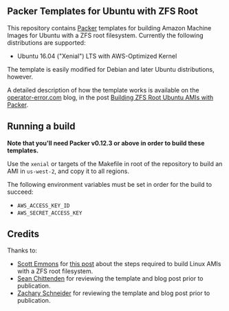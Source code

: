 ## Packer Templates for Ubuntu with ZFS Root

This repository contains [Packer][packerio] templates for building Amazon Machine Images for Ubuntu with a ZFS root filesystem. Currently the following distributions are supported:

- Ubuntu 16.04 ("Xenial") LTS with AWS-Optimized Kernel

The template is easily modified for Debian and later Ubuntu distributions, however.

A detailed description of how the template works is available on the [operator-error.com][oe] blog, in the post [Building ZFS Root Ubuntu AMIs with Packer][oepost].

## Running a build

**Note that you'll need Packer v0.12.3 or above in order to build these templates.**

Use the `xenial` or targets of the Makefile in root of the repository to build an AMI in `us-west-2`, and copy it to all regions.

The following environment variables must be set in order for the build to succeed:

- `AWS_ACCESS_KEY_ID`
- `AWS_SECRET_ACCESS_KEY`

## Credits

Thanks to:

- [Scott Emmons][scotte] for [this post][scottepost] about the steps required to build Linux AMIs with a ZFS root filesystem.
- [Sean Chittenden][seanc] for reviewing the template and blog post prior to publication.
- [Zachary Schneider][zachs] for reviewing the template and blog post prior to publication.

[oe]: https://operator-error.com
[oepost]: https://operator-error.com/building-zfs-root-ubuntu-amis-with-packer
[scotte]: https://www.scotte.org
[scottepost]: https://www.scotte.org/2016/12/ZFS-root-filesystem-on-AWS
[seanc]: https://twitter.com/seanchittenden
[zachs]: https://twitter.com/sigil66
[packerio]: https://packer.io
[packerrepo]: https://github.com/hashicorp/packer
